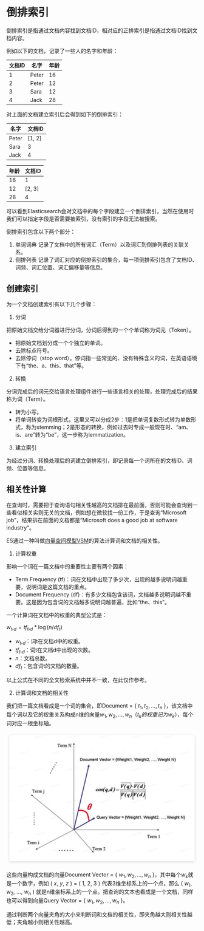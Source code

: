 # 倒排索引

倒排索引是指通过文档内容找到文档ID，相对应的正排索引是指通过文档ID找到文档内容。

例如以下的文档，记录了一些人的名字和年龄：

| 文档ID | 名字  | 年龄 |
|--------|-------|------|
| 1      | Peter | 16   |
| 2      | Peter | 12   |
| 3      | Sara  | 12   |
| 4      | Jack  | 28   |

对上面的文档建立索引后会得到如下的倒排索引：

| 名字  | 文档ID |
|-------|--------|
| Peter | [1, 2] |
| Sara  | 3      |
| Jack  | 4      |

| 年龄 | 文档ID |
|------|--------|
| 16   | 1      |
| 12   | [2, 3] |
| 28   | 4      |

可以看到Elasticsearch会对文档中的每个字段建立一个倒排索引，当然在使用时我们可以指定字段是否需要被索引，没有索引的字段无法被搜索。

倒排索引包含以下两个部分：

1. 单词词典
记录了文档中的所有词汇（Term）以及词汇到倒排列表的关联关系。
2. 倒排列表
记录了词汇对应的倒排索引的集合，每一项倒排索引包含了文档ID、词频、词汇位置、词汇偏移量等信息。

## 创建索引

为一个文档创建索引有以下几个步骤：

1. 分词

把原始文档交给分词器进行分词，分词后得到的一个个单词称为词元（Token）。

- 把原始文档划分成一个个独立的单词。
- 去除标点符号。
- 去除停词（stop word）。停词指一些常见的、没有特殊含义的词，在英语语境下有“the、a、this、that”等。

2. 转换

分词完成后的词元交给语言处理组件进行一些语言相关的处理，处理完成后的结果称为词（Term）。

- 转为小写。
- 将单词转变为词根形式，这里又可以分成2步：1是把单词复数形式转为单数形式，称为stemming；2是形态的转换，例如过去时专成一般现在时、“am、is、are”转为“be”，这一步称为lemmatization。

3. 建立索引

为经过分词、转换处理后的词建立倒排索引，即记录每一个词所在的文档ID、词频、位置等信息。

## 相关性计算

在查询时，需要把于查询语句相关性越高的文档排在最前面，否则可能会查询到一些看似相关实则无关的文档，例如想在微软找一份工作，于是查询“Microsoft job”，结果排在前面的文档都是“Microsoft does a good job at software industry”。

ES通过一种叫做[向量空间模型VSM](https://blog.csdn.net/weixin_42398658/article/details/85063004)的算法计算词和文档的相关性。

1. 计算权重

影响一个词在一篇文档中的重要性主要有两个因素：

- Term Frequency (tf)：词在文档中出现了多少次，出现的越多说明词越重要，说明词是这篇文档的重点。
- Document Frequency (df)：有多少文档包含该词，文档越多说明词越不重要。这是因为包含词的文档越多说明词越普遍，比如“the、this”。

一个计算词在文档中的权重的典型公式是：

$w_t,_d = tf_t,_d * \log(n/df_t)$

- $w_t,_d$：词t在文档d中的权重。
- $tf_t,_d$：词t在文档d中出现的次数。
- $n$：文档总数。
- $df_t$：包含词t的文档的数量。

以上公式在不同的全文检索系统中并不一致，在此仅作参考。

2. 计算词和文档的相关性

我们把一篇文档看成是一个词的集合，即Document = { $t_1, t_2, ..., t_n$ }，该文档中每个词以及它的权重关系构成n维的向量$w_1,w_2, ..., w_n$（$t_k的权重记为w_k$），每个词对应一根坐标轴。

![n维空间向量](resources/2022-08-28-13-27-13.png)

这些向量构成文档的向量Document Vector = { $w_1,w_2, ..., w_n$ }，其中每个$w_k$就是一个数字，例如 ( $x$, $y$, $z$ ) = ( 1, 2, 3 ) 代表3维坐标系上的一个点，那么 ( $w_1$, $w_2$, ..., $w_n$ ) 就是n维坐标系上的一个点。把查询的文本也看成是一个文档，同样也可以得到向量Query Vector = { $w_1,w_2 ,..., w_n$ }。

通过判断两个向量夹角的大小来判断词和文档的相关性，即夹角越大则相关性越低；夹角越小则相关性越高。
